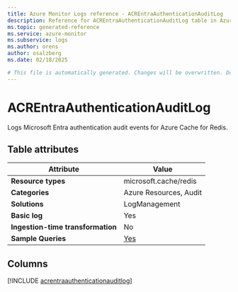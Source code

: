 ```yaml
---
title: Azure Monitor Logs reference - ACREntraAuthenticationAuditLog
description: Reference for ACREntraAuthenticationAuditLog table in Azure Monitor Logs.
ms.topic: generated-reference
ms.service: azure-monitor
ms.subservice: logs
ms.author: orens
author: osalzberg
ms.date: 02/18/2025

# This file is automatically generated. Changes will be overwritten. Do not change this file directly.
---
```


# ACREntraAuthenticationAuditLog

Logs Microsoft Entra authentication audit events for Azure Cache for Redis.


## Table attributes

|Attribute|Value|
|---|---|
|**Resource types**|microsoft.cache/redis|
|**Categories**|Azure Resources, Audit|
|**Solutions**| LogManagement|
|**Basic log**|Yes|
|**Ingestion-time transformation**|No|
|**Sample Queries**|[Yes](/azure/azure-monitor/reference/queries/acrentraauthenticationauditlog)|



## Columns
  
[!INCLUDE [acrentraauthenticationauditlog](~/reusable-content/ce-skilling/azure/includes/azure-monitor/reference/tables/acrentraauthenticationauditlog-include.md)]
